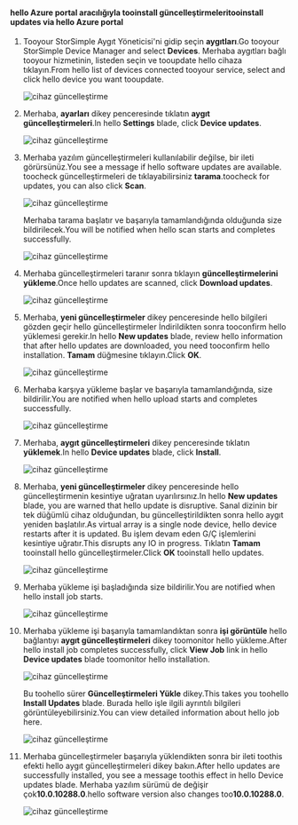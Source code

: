 <!--author=alkohli last changed: 11/07/16 -->

#### <a name="tooinstall-updates-via-hello-azure-portal"></a><span data-ttu-id="7da18-101">hello Azure portal aracılığıyla tooinstall güncelleştirmeleri</span><span class="sxs-lookup"><span data-stu-id="7da18-101">tooinstall updates via hello Azure portal</span></span>

1. <span data-ttu-id="7da18-102">Tooyour StorSimple Aygıt Yöneticisi'ni gidip seçin **aygıtları**.</span><span class="sxs-lookup"><span data-stu-id="7da18-102">Go tooyour StorSimple Device Manager and select **Devices**.</span></span> <span data-ttu-id="7da18-103">Merhaba aygıtları bağlı tooyour hizmetinin, listeden seçin ve tooupdate hello cihaza tıklayın.</span><span class="sxs-lookup"><span data-stu-id="7da18-103">From hello list of devices connected tooyour service, select and click hello device you want tooupdate.</span></span> 

    ![cihaz güncelleştirme](../includes/media/storsimple-virtual-array-install-update-via-portal/azupdate1m.png) 

2. <span data-ttu-id="7da18-105">Merhaba, **ayarları** dikey penceresinde tıklatın **aygıt güncelleştirmeleri**.</span><span class="sxs-lookup"><span data-stu-id="7da18-105">In hello **Settings** blade, click **Device updates**.</span></span> 

    ![cihaz güncelleştirme](../includes/media/storsimple-virtual-array-install-update-via-portal/azupdate2m.png)  

3. <span data-ttu-id="7da18-107">Merhaba yazılım güncelleştirmeleri kullanılabilir değilse, bir ileti görürsünüz.</span><span class="sxs-lookup"><span data-stu-id="7da18-107">You see a message if hello software updates are available.</span></span> <span data-ttu-id="7da18-108">toocheck güncelleştirmeleri de tıklayabilirsiniz **tarama**.</span><span class="sxs-lookup"><span data-stu-id="7da18-108">toocheck for updates, you can also click **Scan**.</span></span>

    ![cihaz güncelleştirme](../includes/media/storsimple-virtual-array-install-update-via-portal/azupdate3m.png)

    <span data-ttu-id="7da18-110">Merhaba tarama başlatır ve başarıyla tamamlandığında olduğunda size bildirilecek.</span><span class="sxs-lookup"><span data-stu-id="7da18-110">You will be notified when hello scan starts and completes successfully.</span></span>

    ![cihaz güncelleştirme](../includes/media/storsimple-virtual-array-install-update-via-portal/azupdate5m.png)

4. <span data-ttu-id="7da18-112">Merhaba güncelleştirmeleri taranır sonra tıklayın **güncelleştirmelerini yükleme**.</span><span class="sxs-lookup"><span data-stu-id="7da18-112">Once hello updates are scanned, click **Download updates**.</span></span> 

    ![cihaz güncelleştirme](../includes/media/storsimple-virtual-array-install-update-via-portal/azupdate6m.png)

5. <span data-ttu-id="7da18-114">Merhaba, **yeni güncelleştirmeler** dikey penceresinde hello bilgileri gözden geçir hello güncelleştirmeler İndirildikten sonra tooconfirm hello yüklemesi gerekir.</span><span class="sxs-lookup"><span data-stu-id="7da18-114">In hello **New updates** blade, review hello information that after hello updates are downloaded, you need tooconfirm hello installation.</span></span> <span data-ttu-id="7da18-115">**Tamam** düğmesine tıklayın.</span><span class="sxs-lookup"><span data-stu-id="7da18-115">Click **OK**.</span></span>

    ![cihaz güncelleştirme](../includes/media/storsimple-virtual-array-install-update-via-portal/azupdate7m.png)

6. <span data-ttu-id="7da18-117">Merhaba karşıya yükleme başlar ve başarıyla tamamlandığında, size bildirilir.</span><span class="sxs-lookup"><span data-stu-id="7da18-117">You are notified when hello upload starts and completes successfully.</span></span>

     ![cihaz güncelleştirme](../includes/media/storsimple-virtual-array-install-update-via-portal/azupdate8m.png)

5. <span data-ttu-id="7da18-119">Merhaba, **aygıt güncelleştirmeleri** dikey penceresinde tıklatın **yüklemek**.</span><span class="sxs-lookup"><span data-stu-id="7da18-119">In hello **Device updates** blade, click **Install**.</span></span>

     ![cihaz güncelleştirme](../includes/media/storsimple-virtual-array-install-update-via-portal/azupdate11m.png)   

6. <span data-ttu-id="7da18-121">Merhaba, **yeni güncelleştirmeler** dikey penceresinde hello güncelleştirmenin kesintiye uğratan uyarılırsınız.</span><span class="sxs-lookup"><span data-stu-id="7da18-121">In hello **New updates** blade, you are warned that hello update is disruptive.</span></span> <span data-ttu-id="7da18-122">Sanal dizinin bir tek düğümlü cihaz olduğundan, bu güncelleştirildikten sonra hello aygıt yeniden başlatılır.</span><span class="sxs-lookup"><span data-stu-id="7da18-122">As virtual array is a single node device, hello device restarts after it is updated.</span></span> <span data-ttu-id="7da18-123">Bu işlem devam eden G/Ç işlemlerini kesintiye uğratır.</span><span class="sxs-lookup"><span data-stu-id="7da18-123">This disrupts any IO in progress.</span></span> <span data-ttu-id="7da18-124">Tıklatın **Tamam** tooinstall hello güncelleştirmeler.</span><span class="sxs-lookup"><span data-stu-id="7da18-124">Click **OK** tooinstall hello updates.</span></span> 

    ![cihaz güncelleştirme](../includes/media/storsimple-virtual-array-install-update-via-portal/azupdate12m.png) 

7. <span data-ttu-id="7da18-126">Merhaba yükleme işi başladığında size bildirilir.</span><span class="sxs-lookup"><span data-stu-id="7da18-126">You are notified when hello install job starts.</span></span> 

    ![cihaz güncelleştirme](../includes/media/storsimple-virtual-array-install-update-via-portal/azupdate13m.png)

8.  <span data-ttu-id="7da18-128">Merhaba yükleme işi başarıyla tamamlandıktan sonra **işi görüntüle** hello bağlantıyı **aygıt güncelleştirmeleri** dikey toomonitor hello yükleme.</span><span class="sxs-lookup"><span data-stu-id="7da18-128">After hello install job completes successfully, click **View Job** link in hello **Device updates** blade toomonitor hello installation.</span></span> 

    ![cihaz güncelleştirme](../includes/media/storsimple-virtual-array-install-update-via-portal/azupdate15m.png)

    <span data-ttu-id="7da18-130">Bu toohello sürer **Güncelleştirmeleri Yükle** dikey.</span><span class="sxs-lookup"><span data-stu-id="7da18-130">This takes you toohello **Install Updates** blade.</span></span> <span data-ttu-id="7da18-131">Burada hello işle ilgili ayrıntılı bilgileri görüntüleyebilirsiniz.</span><span class="sxs-lookup"><span data-stu-id="7da18-131">You can view detailed information about hello job here.</span></span>

    ![cihaz güncelleştirme](../includes/media/storsimple-virtual-array-install-update-via-portal/azupdate16m.png)

9. <span data-ttu-id="7da18-133">Merhaba güncelleştirmeler başarıyla yüklendikten sonra bir ileti toothis efekti hello aygıt güncelleştirmeleri dikey bakın.</span><span class="sxs-lookup"><span data-stu-id="7da18-133">After hello updates are successfully installed, you see a message toothis effect in hello Device updates blade.</span></span> <span data-ttu-id="7da18-134">Merhaba yazılım sürümü de değişir çok**10.0.10288.0**.</span><span class="sxs-lookup"><span data-stu-id="7da18-134">hello software version also changes too**10.0.10288.0**.</span></span> 

    ![cihaz güncelleştirme](../includes/media/storsimple-virtual-array-install-update-via-portal/azupdate17m.png)